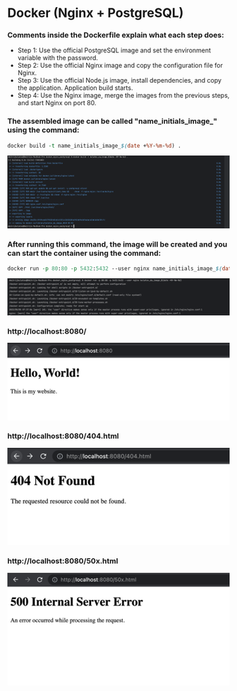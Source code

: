 # Docker (Nginx + PostgreSQL)
### Comments inside the Dockerfile explain what each step does:

- Step 1: Use the official PostgreSQL image and set the environment variable with the password.
- Step 2: Use the official Nginx image and copy the configuration file for Nginx.
- Step 3: Use the official Node.js image, install dependencies, and copy the application. Application build starts.
- Step 4: Use the Nginx image, merge the images from the previous steps, and start Nginx on port 80.
### The assembled image can be called "name_initials_image_<current date>" using the command:

```perl
docker build -t name_initials_image_$(date +%Y-%m-%d) .
```
![docker_build.png](img%2Fdocker_build.png)

### After running this command, the image will be created and you can start the container using the command:

```perl
docker run -p 80:80 -p 5432:5432 --user nginx name_initials_image_$(date +%Y-%m-%d)
```
![docker_run.png](img%2Fdocker_run.png)

### http://localhost:8080/
![localhost8080.png](img%2Flocalhost8080.png)


### http://localhost:8080/404.html
![localhost8080404.png](img%2Flocalhost8080404.png)

### http://localhost:8080/50x.html
![localhost808050x.png](img%2Flocalhost808050x.png)
